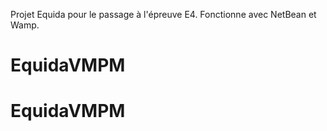 Projet Equida pour le passage à l'épreuve E4.
Fonctionne avec NetBean et Wamp.
# EquidaVMPM
# EquidaVMPM
